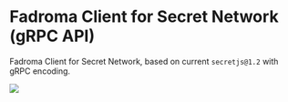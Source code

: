 # Fadroma Client for Secret Network (gRPC API)

Fadroma Client for Secret Network, based on current `secretjs@1.2` with gRPC encoding.

[![](https://img.shields.io/npm/v/@fadroma/client-scrt-grpc?color=%2365b34c&label=%40fadroma%2Fclient-scrt-grpc&style=for-the-badge)](https://www.npmjs.com/package/@fadroma/client-scrt-grpc)
